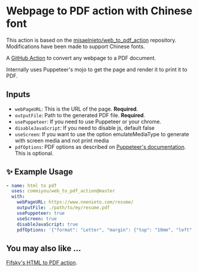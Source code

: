 # Webpage to PDF action with Chinese font

This action is based on the [misaelnieto/web_to_pdf_action](https://github.com/misaelnieto/web_to_pdf_action) repository. Modifications have been made to support Chinese fonts.

A [GitHub Action](https://github.com/features/actions) to convert any webpage to a PDF document.

Internally uses Puppeteer's mojo to get the page and render it to print it to PDF.

## Inputs

* `webPageURL`: This is the URL of the page. **Required**.
* `outputFile`: Path to the generated PDF file. **Required**.
* `usePuppeteer`: If you need to use Puppeteer or your chrome.
* `disableJavaScript`: If you need to disable js, default false
* `useScreen`: If you want to use the option emulateMediaType to generate with screen  media and not print media
* `pdfOptions`: PDF options as described on [Puppeteer's documentation](https://github.com/GoogleChrome/puppeteer/blob/master/docs/api.md#pagepdfoptions). This is optional.

## ✨ Example Usage

```yml
- name: html to pdf
  uses: commiyou/web_to_pdf_action@master
  with:
    webPageURL: https://www.noenieto.com/resume/
    outputFile: ./path/to/my/resume.pdf
    usePuppeteer: true
    useScreen: true
    disableJavaScript: true
    pdfOptions: '{"format": "Letter", "margin": {"top": "10mm", "left": "10mm", "right": "10mm", "bottom": "10mm"}}'
```

## You may also like ...

[Fifsky's HTML to PDF action](https://github.com/fifsky/html-to-pdf-action).
